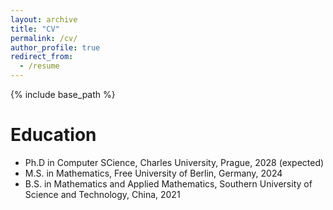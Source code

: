 ```yaml
---
layout: archive
title: "CV"
permalink: /cv/
author_profile: true
redirect_from:
  - /resume
---
```


{% include base_path %}

Education
======
* Ph.D in Computer SCience, Charles University, Prague, 2028 (expected)
* M.S. in Mathematics, Free University of Berlin, Germany, 2024
* B.S. in Mathematics and Applied Mathematics, Southern University of Science and Technology, China, 2021
